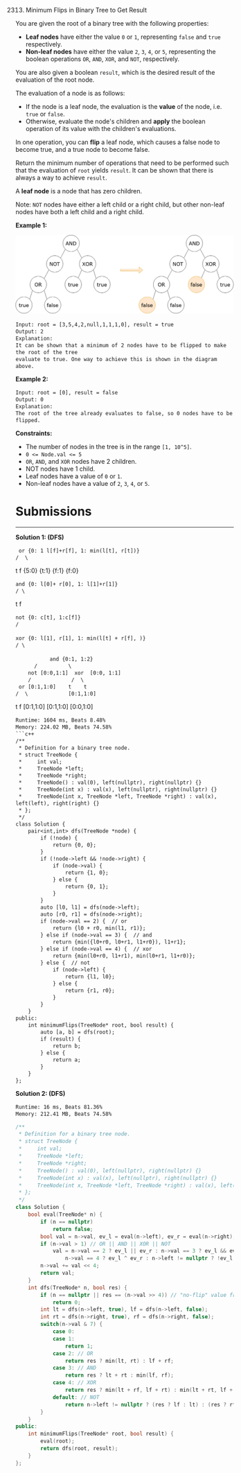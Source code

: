 2313. Minimum Flips in Binary Tree to Get Result

You are given the root of a binary tree with the following properties:

* **Leaf nodes** have either the value `0` or `1`, representing `false` and `true` respectively.
* **Non-leaf nodes** have either the value `2`, `3`, `4`, or `5`, representing the boolean operations `OR`, `AND`, `XOR`, and `NOT`, respectively.

You are also given a boolean `result`, which is the desired result of the evaluation of the root node.

The evaluation of a node is as follows:

* If the node is a leaf node, the evaluation is the **value** of the node, i.e. `true` or `false`.
* Otherwise, evaluate the node's children and **apply** the boolean operation of its value with the children's evaluations.

In one operation, you can **flip** a leaf node, which causes a false node to become true, and a true node to become false.

Return the minimum number of operations that need to be performed such that the evaluation of `root` yields `result`. It can be shown that there is always a way to achieve `result`.

A **leaf node** is a node that has zero children.

Note: `NOT` nodes have either a left child or a right child, but other non-leaf nodes have both a left child and a right child.

 

**Example 1:**

![2313_operationstree.png](img/2313_operationstree.png)
```
Input: root = [3,5,4,2,null,1,1,1,0], result = true
Output: 2
Explanation:
It can be shown that a minimum of 2 nodes have to be flipped to make the root of the tree
evaluate to true. One way to achieve this is shown in the diagram above.
```

**Example 2:**
```
Input: root = [0], result = false
Output: 0
Explanation:
The root of the tree already evaluates to false, so 0 nodes have to be flipped.
```

**Constraints:**

* The number of nodes in the tree is in the range `[1, 10^5]`.
* `0 <= Node.val <= 5`
* `OR`, `AND`, and `XOR` nodes have 2 children.
* NOT nodes have 1 child.
* Leaf nodes have a value of `0` or `1`.
* Non-leaf nodes have a value of `2`, `3`, `4`, or `5`.

# Submissions
---
**Solution 1: (DFS)**

     or {0: 1 l[f]+r[f], 1: min(l[t], r[t])}
    /  \
   t   f
  {5:0} {t:1}
  {f:1} {f:0}

    and {0: l[0]+ r[0], 1: l[1]+r[1]}
    / \
   t   f

    not {0: c[t], 1:c[f]}
    /

    xor {0: l[1], r[1], 1: min(l[t] + r[f], )}
    / \

               and {0:1, 1:2}
          /          \
        not [0:0,1:1]  xor  [0:0, 1:1]
        /             /  \
     or [0:1,1:0]    t    t
    /  \             [0:1,1:0]
   t    f                 [0:1,1:0]
   [0:1,1:0]
        [0:0,1:0]

```
Runtime: 1604 ms, Beats 8.48%
Memory: 224.02 MB, Beats 74.58%
```c++
/**
 * Definition for a binary tree node.
 * struct TreeNode {
 *     int val;
 *     TreeNode *left;
 *     TreeNode *right;
 *     TreeNode() : val(0), left(nullptr), right(nullptr) {}
 *     TreeNode(int x) : val(x), left(nullptr), right(nullptr) {}
 *     TreeNode(int x, TreeNode *left, TreeNode *right) : val(x), left(left), right(right) {}
 * };
 */
class Solution {
    pair<int,int> dfs(TreeNode *node) {
        if (!node) {
            return {0, 0};
        }
        if (!node->left && !node->right) {
            if (node->val) {
                return {1, 0};
            } else {
                return {0, 1};
            }
        }
        auto [l0, l1] = dfs(node->left);
        auto [r0, r1] = dfs(node->right);
        if (node->val == 2) {  // or
            return {l0 + r0, min(l1, r1)};
        } else if (node->val == 3) {  // and
            return {min({l0+r0, l0+r1, l1+r0}), l1+r1};
        } else if (node->val == 4) {  // xor
            return {min(l0+r0, l1+r1), min(l0+r1, l1+r0)};
        } else {  // not
            if (node->left) {
                return {l1, l0};
            } else {
                return {r1, r0};
            }
        }
    }
public:
    int minimumFlips(TreeNode* root, bool result) {
        auto [a, b] = dfs(root);
        if (result) {
            return b;
        } else {
            return a;
        }
    }
};
````

**Solution 2: (DFS)**
```
Runtime: 16 ms, Beats 81.36%
Memory: 212.41 MB, Beats 74.58%
```
```c++
/**
 * Definition for a binary tree node.
 * struct TreeNode {
 *     int val;
 *     TreeNode *left;
 *     TreeNode *right;
 *     TreeNode() : val(0), left(nullptr), right(nullptr) {}
 *     TreeNode(int x) : val(x), left(nullptr), right(nullptr) {}
 *     TreeNode(int x, TreeNode *left, TreeNode *right) : val(x), left(left), right(right) {}
 * };
 */
class Solution {
    bool eval(TreeNode* n) {
        if (n == nullptr)
            return false;
        bool val = n->val, ev_l = eval(n->left), ev_r = eval(n->right);
        if (n->val > 1) // OR || AND || XOR || NOT
            val = n->val == 2 ? ev_l || ev_r : n->val == 3 ? ev_l && ev_r : 
                n->val == 4 ? ev_l ^ ev_r : n->left != nullptr ? !ev_l : !ev_r;
        n->val += val << 4;
        return val;
    }
    int dfs(TreeNode* n, bool res) {
        if (n == nullptr || res == (n->val >> 4)) // "no-flip" value from eval.
            return 0;
        int lt = dfs(n->left, true), lf = dfs(n->left, false);
        int rt = dfs(n->right, true), rf = dfs(n->right, false);
        switch(n->val & 7) {
            case 0:
            case 1:
                return 1;
            case 2: // OR
                return res ? min(lt, rt) : lf + rf;
            case 3: // AND
                return res ? lt + rt : min(lf, rf);
            case 4: // XOR
                return res ? min(lt + rf, lf + rt) : min(lt + rt, lf + rf);
            default: // NOT
                return n->left != nullptr ? (res ? lf : lt) : (res ? rf : rt);
        }
    }
public:
    int minimumFlips(TreeNode* root, bool result) {
        eval(root);
        return dfs(root, result);
    }
};
```

